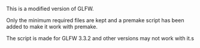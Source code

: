 This is a modified version of GLFW.

Only the minimum required files are kept and a premake script has been added to make it work with premake.

The script is made for GLFW 3.3.2 and other versions may not work with it.s
